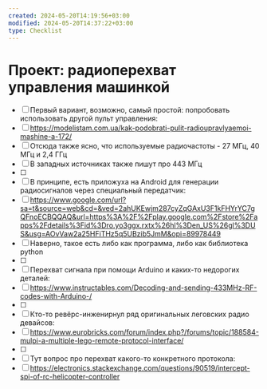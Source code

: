 ```yaml
---
created: 2024-05-20T14:19:56+03:00
modified: 2024-05-20T14:37:22+03:00
type: Checklist
---
```


# Проект: радиоперехват управления машинкой

- [ ] Первый вариант, возможно, самый простой: попробовать использовать другой пульт управления:
- [ ] https://modelistam.com.ua/kak-podobrati-pulit-radioupravlyaemoi-mashine-a-172/
- [ ] Отсюда также ясно, что используемые радиочастоты - 27 МГц, 40 МГц и 2,4 ГГц
- [ ] В западных источниках также пишут про 443 МГц
- [ ] 
- [ ] В принципе, есть приложуха на Android для генерации радиосигналов через специальный передатчик:
- [ ] https://www.google.com/url?sa=t&source=web&cd=&ved=2ahUKEwjm287cyZqGAxU3F1kFHYrYC7gQFnoECBQQAQ&url=https%3A%2F%2Fplay.google.com%2Fstore%2Fapps%2Fdetails%3Fid%3Dro.yo3ggx.rxtx%26hl%3Den_US%26gl%3DUS&usg=AOvVaw2a25HFiTHz5q5UBzib5JmM&opi=89978449
- [ ] Наверно, такое есть либо как программа, либо как библиотека python
- [ ] 
- [ ] Перехват сигнала при помощи Arduino и каких-то недорогих деталей:
- [ ] https://www.instructables.com/Decoding-and-sending-433MHz-RF-codes-with-Arduino-/
- [ ] 
- [ ] Кто-то ревёрс-инженирнул ряд оригинальных леговских радио девайсов:
- [ ] https://www.eurobricks.com/forum/index.php?/forums/topic/188584-mulpi-a-multiple-lego-remote-protocol-interface/
- [ ] 
- [ ] Тут вопрос про перехват какого-то конкретного протокола:
- [ ] https://electronics.stackexchange.com/questions/90519/intercept-spi-of-rc-helicopter-controller
